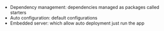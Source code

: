 - Dependency management: dependencies managed as packages called starters
- Auto configuration: default configurations 
- Embedded server: which allow auto deployment just run the app
